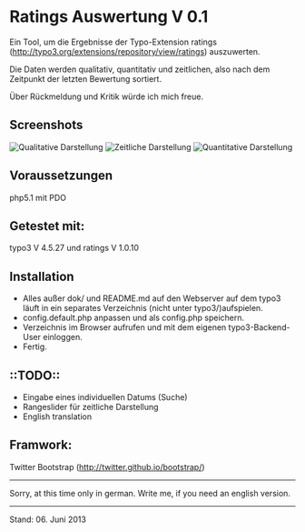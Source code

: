 Ratings Auswertung V 0.1
===

Ein Tool, um die Ergebnisse der Typo-Extension ratings (http://typo3.org/extensions/repository/view/ratings) auszuwerten.

Die Daten werden qualitativ, quantitativ und zeitlichen, also nach dem Zeitpunkt der letzten Bewertung sortiert.

Über Rückmeldung und Kritik würde ich mich freue.

Screenshots
---
![Qualitative Darstellung](https://raw.github.com/mtthff/tt_ratings-auswertung/master/dok/tt-ratings_Auswertung-zeitlich.png)
![Zeitliche Darstellung](https://raw.github.com/mtthff/tt_ratings-auswertung/master/dok/tt-ratings_Auswertung-zeitlich.png)
![Quantitative Darstellung](https://raw.github.com/mtthff/tt_ratings-auswertung/master/dok/tt-ratings_Auswertung.png)

Voraussetzungen
---
php5.1 mit PDO

Getestet mit:
---
typo3 V 4.5.27 und ratings V 1.0.10

Installation
---
- Alles außer dok/ und README.md auf den Webserver auf dem typo3 läuft in ein separates Verzeichnis (nicht unter typo3/)aufspielen.
- config.default.php anpassen und als config.php speichern.
- Verzeichnis im Browser aufrufen und mit dem eigenen typo3-Backend-User einloggen.
- Fertig.


::TODO::
---
- Eingabe eines individuellen Datums (Suche)
- Rangeslider für zeitliche Darstellung 
- English translation
 
Framwork:
---
Twitter Bootstrap (http://twitter.github.io/bootstrap/)

---
Sorry, at this time only in german. Write me, if you need an english version.

---
 
Stand: 06. Juni 2013
